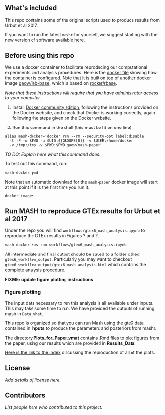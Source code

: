 ## What's included

This repo contains some of the original scripts used to produce results
from Urbut et al 2017. 

If you want to run the latest `mashr` for yourself, we suggest
starting with the new version of software available
[here](https://github.com/stephenslab/mashr).

## Before using this repo

We use a docker container to facilitate reproducing our computational
experiments and analysis procedures. Here is the
[docker file](workflows/Dockerfile) showing how the container is configured. Note
that it is built on top of another docker image
[gaow/lab-base](https://hub.docker.com/r/gaow/lab-base),
which is based on
[rocker/rbase](https://hub.docker.com/r/rocker/r-base).

*Note that these instructions will require that you have administrator
access to your computer.*

1. Install
[Docker community edition](https://www.docker.com/community-edition),
following the instructions provided on the Docker website, and
check that Docker is working correctly, again following the steps
given on the Docker website.

2. Run this command in the shell (this must be fit on one line):

```
alias mash-docker='docker run --rm --security-opt label:disable 
  -t -P -w $PWD -u $UID:${GROUPS[0]} -v $USER:/home/docker 
  -v /tmp:/tmp -v $PWD:$PWD gaow/mash-paper'
```

*TO DO: Explain here what this command does.*

To test out this command, run:

```
mash-docker pwd 
```

Note that an automatic download for the `mash-paper` docker image will
start at this point if it is the first time you run it.

```
docker images
```

## Run MASH to reproduce GTEx results for Urbut et al 2017

Under the repo you will find `workflows/gtex6_mash_analysis.ipynb` 
to reproduce the GTEx results in Figures ? and ?.

```bash
mash-docker sos run workflows/gtex6_mash_analysis.ipynb
```

All intermediate and final output should be saved to a folder called
`gtex6_workflow_output`. Particularly you may want to checkout
`gtex6_workflow_output/gtex6_mash_analysis.html` which contains the
complete analysis procedure.


**FIXME: update figure plotting instructions**

### Figure plotting

The input data necessary to run this analysis is
all available under inputs. This may take some time to run.
We have provided
the outputs of running mash in `Data_vhat`.

This repo is organized so that you can run Mash using the gteX data
contained in **Inputs** to produce the parameters and posteriors from
mashr.

The directory **Plots_for_Paper_vmat** contains .Rmd files to plot figures from the paper,
using our results which are provided in **Results_Data**. 

[Here is the link to the index](https://stephenslab.github.io/gtexresults_mash)
discussing the reproduction of all of the plots.

## License

*Add details of license here.*

## Contributors

*List people here who contributed to this project.*
